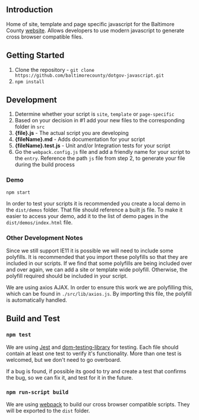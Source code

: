 ## Introduction

Home of site, template and page specific javascript for the Baltimore County [website](https://www.baltimorecountymd.gov/). Allows developers to use modern javascript to generate cross browser compatible files.

## Getting Started

1. Clone the repository - `git clone https://github.com/baltimorecounty/dotgov-javascript.git`
2. `npm install`

## Development

1. Determine whether your script is `site`, `template` or `page-specific`
2. Based on your decision in #1 add your new files to the corresponding folder in `src`
  1. **{file}.js** - The actual script you are developing
  2. **{fileName}.md** - Adds documentation for your script
  3. **{fileName}.test.js** - Unit and/or Integration tests for your script
3. Go the `webpack.config.js` file and add a friendly name for your script to the `entry`. Reference the path `js` file from step 2, to generate your file during the build process

### Demo

```npm start```

In order to test your scripts it is recommended you create a local demo in the `dist/demos` folder. That file should reference a built js file. To make it easier to access your demo, add it to the list of demo pages in the `dist/demos/index.html` file.

### Other Development Notes

Since we still support IE11 it is possible we will need to include some polyfills. It is recommended that you import these polyfills so that they are included in our scripts. If we find that some polyfills are being included over and over again, we can add a site or template wide polyfill. Otherwise, the polyfill required should be included in your script.

We are using axios AJAX. In order to ensure this work we are polyfilling this, which can be found in `./src/lib/axios.js`. By importing this file, the polyfill is automatically handled.


## Build and Test

### ```npm test```

We are using [Jest](https://jestjs.io/) and [dom-testing-library](https://github.com/testing-library/dom-testing-library) for testing. Each file should contain at least one test to verify it's functionality. More than one test is welcomed, but we don't need to go overboard.

If a bug is found, if possible its good to try and create a test that confirms the bug, so we can fix it, and test for it in the future.

### ```npm run-script build```

We are using [webpack](https://webpack.js.org/) to build our cross browser compatible scripts. They will be exported to the `dist` folder.

